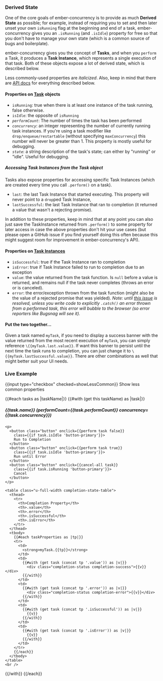 <h3>Derived State</h3>

<p>
  One of the core goals of ember-concurrency is to provide as much
  <strong>Derived State</strong> as possible; for example, instead
  of requiring you to set and then later unset your own <code>isRunning</code>
  flag at the beginning and end of a task, ember-concurrency gives you
  an <code>.isRunning</code> (and <code>.isIdle</code>) property for free so that
  you don't have to manage your own state (which is a common source of bugs
  and boilerplate).
</p>

<p>
  ember-concurrency gives you the concept of <strong>Tasks</strong>, and
  when you <code>perform</code> a Task, it produces a
  <strong>Task Instance</strong>, which represents a single execution
  of that task. Both of these objects expose a lot of derived state,
  which is described below.
</p>

<p>
  Less commonly-used properties are <em>italicized</em>. Also, keep in
  mind that there are <a href="/api">API docs</a> for everything described below.
</p>

<h4>Properties on <a href="/api/Task.html">Task</a> objects</h4>

<ul>
  <li>
    <code>isRunning</code>:
    true when there is at least one instance of the task running, false otherwise.
  </li>
  <li>
    <code>isIdle</code>: the opposite of <code>isRunning</code>
  </li>
  <li>
    <em><code>performCount</code></em>: The number of times the task has been performed
  </li>
  <li>
    <em><code>concurrency</code></em>: an integer representing the number of currently
    running task instances. If you're using a task modifier like
    <code>drop/enqueue/restartable</code> (without specifying <code>maxConcurrency</code>)
    this number will never be greater than 1. This property is mostly useful for
    debugging.
  </li>
  <li>
    <em><code>state</code></em>: a string description of the task's state; can
    either by "running" or "idle". Useful for debugging.
  </li>
</ul>

<h5>Accessing Task Instances from the Task object</h5>

<p>
  Tasks also expose properties for accessing specific
  Task Instances (which are created every time you call <code>.perform()</code>
  on a task).
</p>

<ul>
  <li>
    <code>last</code>: the last Task Instance that started executing.
    This property will never point to a <code>drop</code>ped Task Instance,
  </li>
  <li>
    <code>lastSuccessful</code>: the last Task Instance that ran to completion
    (it returned a value that wasn't a rejecting promise).
  </li>
</ul>

<p>
  In addition to these properties, keep in mind that at any point you can
  also just save the TaskInstance returned from <code>.perform()</code>
  to some property for later access in case the above properties don't
  hit your use cases (but please open a GitHub issue if you find yourself
  doing this often because this might suggest room for improvement in
  ember-concurrency's API).
</p>

<h4>Properties on <a href="/api/TaskInstance.html">Task Instances</a></h4>

<ul>
  <li>
    <code>isSuccessful</code>: true if the Task Instance ran to completion
  </li>
  
  <li>
    <code>isError</code>: true if Task Instance failed to run to completion due to an exception
  </li>
  
  <li>
    <code>value</code>: the value returned from the task function. Is
    <code>null</code> before a value is returned, and remains null
    if the task never completes (throws an error or is canceled).
  </li>

  <li>
    <code>error</code>: the error/exception thrown from the task function
    (might also be the value of a rejected promise that was yielded).
    <em>Note: until <a href="https://github.com/machty/ember-concurrency/issues/40">this issue</a>
      is resolved, unless you write code to explicitly <code>.catch()</code>
      an error thrown from a performed task, this error will bubble
      to the browser (so error reporters like Bugsnag will see it).
    </em>
  </li>
</ul>

<h4>Put the two together...</h4>

<p>
  Given a task named <code>myTask</code>, if you need to display a success banner
  with the value returned from the most recent execution of <code>myTask</code>,
  you can simply reference <code>\{{myTask.last.value}}</code>. If want this banner
  to persist until the next time the task runs to completion, you can
  just change it to <code>\{{myTask.lastSuccessful.value}}</code>. There are other
  combinations as well that might better suit your UI needs.
</p>

<h3>Live Example</h3>

<p>
  {{input type="checkbox" checked=showLessCommon}} Show less common properties
</p>

{{#each tasks as |taskName|}}
  {{#with (get this taskName) as |task|}}
    <h5>{{task.name}} (performCount={{task.performCount}} concurrency={{task.concurrency}})</h5>

    <p>
      <button class="button" onclick={{perform task false}}
        class={{if task.isIdle 'button-primary'}}>
        Run to Completion
      </button>
      <button class="button" onclick={{perform task true}}
        class={{if task.isIdle 'button-primary'}}>
        Run until Error
      </button>
      <button class="button" onclick={{cancel-all task}}
        class={{if task.isRunning 'button-primary'}}>
        Cancel
      </button>
    </p>

    <table class="u-full-width completion-state-table">
      <thead>
        <tr>
          <th>Completion Property</th>
          <th>.value</th>
          <th>.error</th>
          <th>.isSuccessful</th>
          <th>.isError</th>
        </tr>
      </thead>
      <tbody>
        {{#each taskProperties as |tp|}}
        <tr>
          <td>
            <strong>myTask.{{tp}}</strong>
          </td>
          <td>
            {{#with (get task (concat tp '.value')) as |v|}}
              <div class="completion-status completion-success">{{v}}</div>
            {{/with}}
          </td>
          <td>
            {{#with (get task (concat tp '.error')) as |v|}}
              <div class="completion-status completion-error">{{v}}</div>
            {{/with}}
          </td>
          <td>
            {{#with (get task (concat tp '.isSuccessful')) as |v|}}
              {{v}}
            {{/with}}
          </td>
          <td>
            {{#with (get task (concat tp '.isError')) as |v|}}
              {{v}}
            {{/with}}
          </td>
        </tr>
        {{/each}}
      </tbody>
    </table>
    <br />
  {{/with}}
{{/each}}

